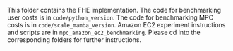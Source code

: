 This folder contains the FHE implementation.
The code for benchmarking user costs is in `code/python_version`.
The code for benchmarking MPC costs is in `code/scale_mamba_version`.
Amazon EC2 experiment instructions and scripts are in `mpc_amazon_ec2_benchmarking`.
Please cd into the corresponding folders for further instructions.
